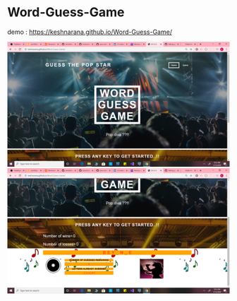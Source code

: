 # Word-Guess-Game
demo :  https://keshnarana.github.io/Word-Guess-Game/

![](Screenshot%20(66).png)
![](Screenshot%20(67).png)
